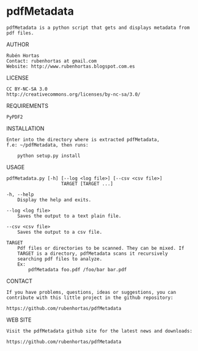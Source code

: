 pdfMetadata
===========

	pdfMetadata is a python script that gets and displays metadata from
	pdf files.

AUTHOR

    Rubén Hortas
    Contact: rubenhortas at gmail.com
    Website: http://www.rubenhortas.blogspot.com.es

LICENSE

    CC BY-NC-SA 3.0
    http://creativecommons.org/licenses/by-nc-sa/3.0/

REQUIREMENTS

    PyPDF2

INSTALLATION

    Enter into the directory where is extracted pdfMetadata,
    f.e: ~/pdfMetadata, then runs:

        python setup.py install

USAGE

    pdfMetadata.py [-h] [--log <log file>] [--csv <csv file>]
                        TARGET [TARGET ...]

    -h, --help
        Display the help and exits.

    --log <log file>
        Saves the output to a text plain file.

    --csv <csv file>
        Saves the output to a csv file.

    TARGET
        Pdf files or directories to be scanned. They can be mixed. If
        TARGET is a directory, pdfMetadata scans it recursively
        searching pdf files to analyze.
        Ex:
            pdfMetadata foo.pdf /foo/bar bar.pdf


CONTACT

    If you have problems, questions, ideas or suggestions, you can
    contribute with this little project in the github repository:

    https://github.com/rubenhortas/pdfMetadata

WEB SITE

    Visit the pdfMetadata github site for the latest news and downloads:

    https://github.com/rubenhortas/pdfMetadata
